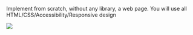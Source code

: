 Implement from scratch, without any library, a web page. You will use all HTML/CSS/Accessibility/Responsive design

<img src="https://github.com/CllaudiaB/holbertonschool-headphones/blob/main/images/01_headphones_desktop@2x.png">
